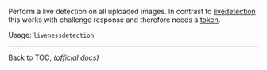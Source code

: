 Perform a live detection on all uploaded images. In contrast to [livedetection](./livedetection.md)
this works with challenge response and therefore needs a [token](./token.md).

Usage: `livenessdetection`


---

Back to [TOC](./toc.md), *([official docs](https://developer.bioid.com/bwsreference/web-api/web-livenessdetection-api))*